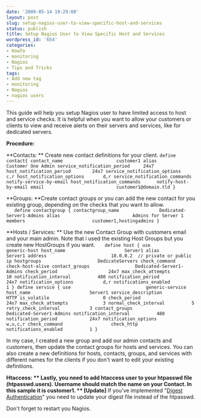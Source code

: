 ```yaml
---
date: '2009-05-14 19:29:00'
layout: post
slug: setup-nagios-user-to-view-specific-host-and-services
status: publish
title: Setup Nagios User to View Specific Host and Services
wordpress_id: '654'
categories:
- HowTo
- monitoring
- Nagios
- Tips and Tricks
tags:
- Add new tag
- monitoring
- Nagios
- nagios users
---
```


This guide will help you setup Nagios user to have limited access to host and service checks.  It is helpful when you want to allow your customers or clients to view and receive alerts on their servers and services, like for dedicated servers.

**Procedure:**

  **Contacts: ** Create new contact definitions for your client.
  `	define contact{
        contact_name                    customer1
        alias                           Customer One Admin
        service_notification_period     24x7
        host_notification_period        24x7
        service_notification_options    c,r
        host_notification_options       d,r
        service_notification_commands   notify-service-by-email
        host_notification_commands      notify-host-by-email
        email                           customer1@domain.tld
    }  `

  **Groups:  **Create contact groups or you can add the new contact for you existing group, depending on the checks that you want to allow.  
`	define contactgroup {
        contactgroup_name               Dedicated-Server1-Admins
        alias                           Admins for Server 1
        members                         customer1,hostingadmins
	}`

  **Hosts / Services: **  Use the new Contact Group with customers email and your main admin.  Note that i used the existing Host Groups but you create new HostGroups if you want.
`	define host {
        use                            generic-host
        host_name                      Server1
        alias                          Server1
        address                        10.0.0.2  // private or public ip
        hostgroups                     DedicateServers
        check_command                  check-host-alive
        contact_groups                 Dedicated-Server1-Admins
        check_period                   24x7
        max_check_attempts             10
        notification_interval          480
        notification_period            24x7
        notification_options           d,r
        notifications_enabled          1
	}
    define service {
        use                            generic-service
        host_name                      Server1
        service_description            HTTP
        is_volatile                    0
        check_period                   24x7
        max_check_attempts             3
        normal_check_interval          5
        retry_check_interval           3
        contact_groups                 Dedicated-Server1-Admins
        notification_interval          480
        notification_period            24x7
        notification_options           w,u,c,r
        check_command                  check_http
        notifications_enabled          1
	}`

  In my case, I created a new group and add our admin contacts and customers, then update the contact groups for hosts and services.  You can also create a new definitions for hosts, contacts, groups, and services with different names for the clients if you don't want to edit your existing definitions.
  
  **Htaccess: ** Lastly, you need to add htaccess user to your htpasswd file (htpasswd.users).  Username should match the name on your Contact.  In this sample it is customer1. ** [Update]** If you've implemented "[Digest Authentication](http://nagios.sourceforge.net/docs/3_0/cgisecurity.html)" you need to update your digest file instead of the htpasswd.
  
  Don't forget to restart you Nagios.

